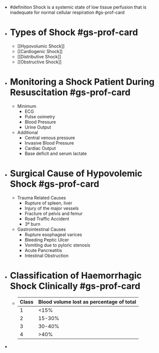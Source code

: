 - #definition Shock is a systemic state of low tissue perfusion that is inadequate for normal cellular respiration #gs-prof-card
- # Types of Shock #gs-prof-card
	- [[Hypovolumic Shock]]
	- [[Cardiogenic Shock]]
	- [[Distributive Shock]]
	- [[Obstructive Shock]]
- # Monitoring a Shock Patient During Resuscitation #gs-prof-card
	- Minimum
		- ECG
		- Pulse oximetry
		- Blood Pressure
		- Urine Output
	- Additional
		- Central venous pressure
		- Invasive Blood Pressure
		- Cardiac Output
		- Base deficit and serum lactate
- # Surgical Cause of Hypovolemic Shock #gs-prof-card
	- Trauma Related Causes
		- Rupture of spleen, liver
		- Injury of the major vessels
		- Fracture of pelvis and femur
		- Road Traffic Accident
		- 3º burn
	- Gastrointestinal Causes
		- Rupture esophageal varices
		- Bleeding Peptic Ulcer
		- Vomiting due to pyloric stenosis
		- Acute Pancreatitis
		- Intestinal Obstruction
- # Classification of Haemorrhagic Shock Clinically #gs-prof-card
	- |Class|Blood volume lost as percentage of total|
	  |--|--|
	  |1|<15%|
	  |2|15-30%|
	  |3|30-40%|
	  |4|>40%|
-